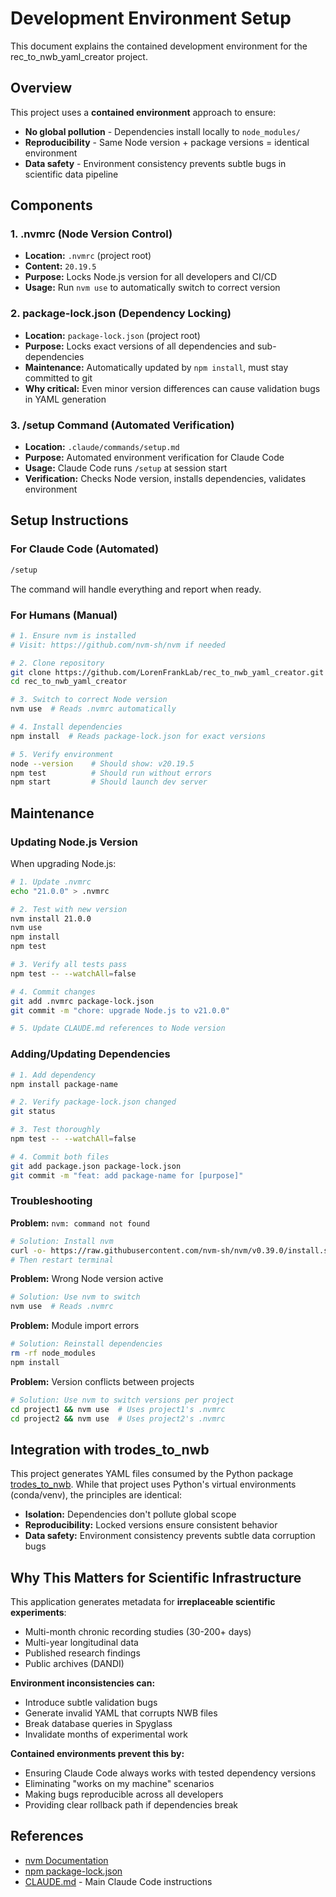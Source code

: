 # Development Environment Setup

This document explains the contained development environment for the rec_to_nwb_yaml_creator project.

## Overview

This project uses a **contained environment** approach to ensure:

- **No global pollution** - Dependencies install locally to `node_modules/`
- **Reproducibility** - Same Node version + package versions = identical environment
- **Data safety** - Environment consistency prevents subtle bugs in scientific data pipeline

## Components

### 1. .nvmrc (Node Version Control)

- **Location:** `.nvmrc` (project root)
- **Content:** `20.19.5`
- **Purpose:** Locks Node.js version for all developers and CI/CD
- **Usage:** Run `nvm use` to automatically switch to correct version

### 2. package-lock.json (Dependency Locking)

- **Location:** `package-lock.json` (project root)
- **Purpose:** Locks exact versions of all dependencies and sub-dependencies
- **Maintenance:** Automatically updated by `npm install`, must stay committed to git
- **Why critical:** Even minor version differences can cause validation bugs in YAML generation

### 3. /setup Command (Automated Verification)

- **Location:** `.claude/commands/setup.md`
- **Purpose:** Automated environment verification for Claude Code
- **Usage:** Claude Code runs `/setup` at session start
- **Verification:** Checks Node version, installs dependencies, validates environment

## Setup Instructions

### For Claude Code (Automated)

```bash
/setup
```

The command will handle everything and report when ready.

### For Humans (Manual)

```bash
# 1. Ensure nvm is installed
# Visit: https://github.com/nvm-sh/nvm if needed

# 2. Clone repository
git clone https://github.com/LorenFrankLab/rec_to_nwb_yaml_creator.git
cd rec_to_nwb_yaml_creator

# 3. Switch to correct Node version
nvm use  # Reads .nvmrc automatically

# 4. Install dependencies
npm install  # Reads package-lock.json for exact versions

# 5. Verify environment
node --version    # Should show: v20.19.5
npm test          # Should run without errors
npm start         # Should launch dev server
```

## Maintenance

### Updating Node.js Version

When upgrading Node.js:

```bash
# 1. Update .nvmrc
echo "21.0.0" > .nvmrc

# 2. Test with new version
nvm install 21.0.0
nvm use
npm install
npm test

# 3. Verify all tests pass
npm test -- --watchAll=false

# 4. Commit changes
git add .nvmrc package-lock.json
git commit -m "chore: upgrade Node.js to v21.0.0"

# 5. Update CLAUDE.md references to Node version
```

### Adding/Updating Dependencies

```bash
# 1. Add dependency
npm install package-name

# 2. Verify package-lock.json changed
git status

# 3. Test thoroughly
npm test -- --watchAll=false

# 4. Commit both files
git add package.json package-lock.json
git commit -m "feat: add package-name for [purpose]"
```

### Troubleshooting

**Problem:** `nvm: command not found`

```bash
# Solution: Install nvm
curl -o- https://raw.githubusercontent.com/nvm-sh/nvm/v0.39.0/install.sh | bash
# Then restart terminal
```

**Problem:** Wrong Node version active

```bash
# Solution: Use nvm to switch
nvm use  # Reads .nvmrc
```

**Problem:** Module import errors

```bash
# Solution: Reinstall dependencies
rm -rf node_modules
npm install
```

**Problem:** Version conflicts between projects

```bash
# Solution: Use nvm to switch versions per project
cd project1 && nvm use  # Uses project1's .nvmrc
cd project2 && nvm use  # Uses project2's .nvmrc
```

## Integration with trodes_to_nwb

This project generates YAML files consumed by the Python package [trodes_to_nwb](https://github.com/LorenFrankLab/trodes_to_nwb). While that project uses Python's virtual environments (conda/venv), the principles are identical:

- **Isolation:** Dependencies don't pollute global scope
- **Reproducibility:** Locked versions ensure consistent behavior
- **Data safety:** Environment consistency prevents subtle data corruption bugs

## Why This Matters for Scientific Infrastructure

This application generates metadata for **irreplaceable scientific experiments**:

- Multi-month chronic recording studies (30-200+ days)
- Multi-year longitudinal data
- Published research findings
- Public archives (DANDI)

**Environment inconsistencies can:**

- Introduce subtle validation bugs
- Generate invalid YAML that corrupts NWB files
- Break database queries in Spyglass
- Invalidate months of experimental work

**Contained environments prevent this by:**

- Ensuring Claude Code always works with tested dependency versions
- Eliminating "works on my machine" scenarios
- Making bugs reproducible across all developers
- Providing clear rollback path if dependencies break

## References

- [nvm Documentation](https://github.com/nvm-sh/nvm)
- [npm package-lock.json](https://docs.npmjs.com/cli/v9/configuring-npm/package-lock-json)
- [CLAUDE.md](../CLAUDE.md) - Main Claude Code instructions
